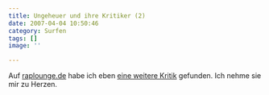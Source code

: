 ```yaml
---
title: Ungeheuer und ihre Kritiker (2)
date: 2007-04-04 10:50:46
category: Surfen
tags: []
image: ''

---
```


Auf [raplounge.de](http://www.raplounge.de) habe ich eben [eine weitere Kritik](http://www.raplounge.de/sounds/misanthrop-psychogramm.htm) gefunden. Ich nehme sie mir zu Herzen.
